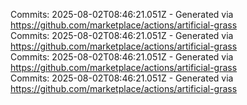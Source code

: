 Commits: 2025-08-02T08:46:21.051Z - Generated via https://github.com/marketplace/actions/artificial-grass
<br>
Commits: 2025-08-02T08:46:21.051Z - Generated via https://github.com/marketplace/actions/artificial-grass
<br>
Commits: 2025-08-02T08:46:21.051Z - Generated via https://github.com/marketplace/actions/artificial-grass
<br>
Commits: 2025-08-02T08:46:21.051Z - Generated via https://github.com/marketplace/actions/artificial-grass
<br>
